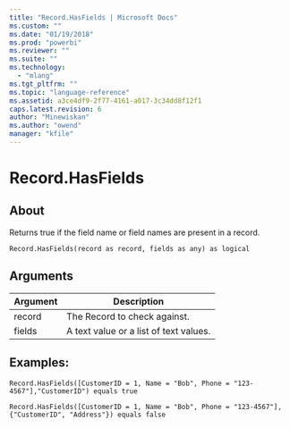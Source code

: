 ```yaml
---
title: "Record.HasFields | Microsoft Docs"
ms.custom: ""
ms.date: "01/19/2018"
ms.prod: "powerbi"
ms.reviewer: ""
ms.suite: ""
ms.technology: 
  - "mlang"
ms.tgt_pltfrm: ""
ms.topic: "language-reference"
ms.assetid: a3ce4df9-2f77-4161-a017-3c34dd8f12f1
caps.latest.revision: 6
author: "Minewiskan"
ms.author: "owend"
manager: "kfile"
---
```

# Record.HasFields

  
## About  
Returns true if the field name or field names are present in a record.  
  
```  
Record.HasFields(record as record, fields as any) as logical  
```  
  
## Arguments  
  
|Argument|Description|  
|------------|---------------|  
|record|The Record to check against.|  
|fields|A text value or a list of text values.|  
  
## <a name="__toc360789150"></a>Examples:  
  
```  
Record.HasFields([CustomerID = 1, Name = "Bob", Phone = "123-4567"],"CustomerID") equals true  
```  
  
```  
Record.HasFields([CustomerID = 1, Name = "Bob", Phone = "123-4567"],{"CustomerID", "Address"}) equals false  
```  
